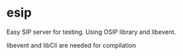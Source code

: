 # esip
Easy SIP server for testing. Using OSIP library and libevent.

libevent and libCli are needed for compilation
